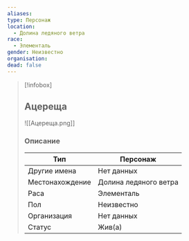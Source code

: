 ```yaml
---
aliases: 
type: Персонаж
location:
  - Долина ледяного ветра
race:
  - Элементаль
gender: Неизвестно
organisation: 
dead: false
---
```


> [!infobox]
> 
> ## Ацереща
> 
> ![[Ацереща.png]]
> 
> ### Описание
> 
> | Тип | Персонаж |
> | --- | --- |
> | Другие имена| Нет данных |
> | Местонахождение | Долина ледяного ветра |
> | Раса | Элементаль |
> | Пол | Неизвестно |
> | Организация | Нет данных |
> | Статус | Жив(а) |

